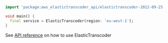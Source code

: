 ```dart
import 'package:aws_elastictranscoder_api/elastictranscoder-2012-09-25.dart';

void main() {
  final service = ElasticTranscoder(region: 'eu-west-1');
}
```

See [API reference](https://pub.dev/documentation/aws_elastictranscoder_api/latest/elastictranscoder-2012-09-25/ElasticTranscoder-class.html) on how to use ElasticTranscoder
